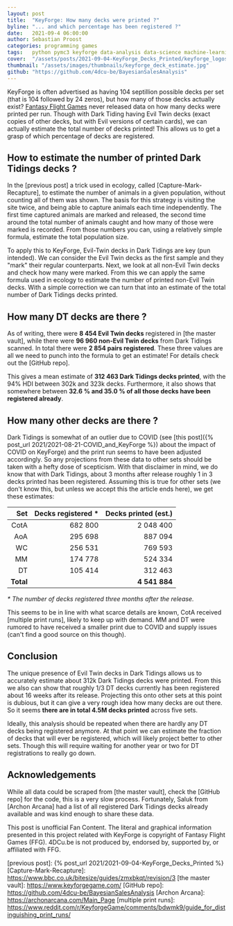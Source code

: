 ```yaml
---
layout: post
title:  "KeyForge: How many decks were printed ?"
byline: "... and which percentage has been registered ?"
date:   2021-09-4 06:00:00
author: Sebastian Proost
categories: programming games
tags:	python pymc3 keyforge data-analysis data-science machine-learning covid-19
cover:  "/assets/posts/2021-09-04-KeyForge_Decks_Printed/keyforge_logos.jpg"
thumbnail: "/assets/images/thumbnails/keyforge_deck_estimate.jpg"
github: "https://github.com/4dcu-be/BayesianSalesAnalysis"
---
```


KeyForge is often advertised as having 104 septillion possible decks per set (that is 104 followed by 24 zeros), but
how many of those decks actually exist? [Fantasy Flight Games] never released data on how many decks were printed
per run. Though with Dark Tiding having Evil Twin decks (exact copies of other decks, but with Evil versions of certain 
cards), we can actually estimate the total number of decks printed! This allows us to get a grasp of which percentage of
decks are registered.

## How to estimate the number of printed Dark Tidings decks ?

In the [previous post] a trick used in ecology, called [Capture-Mark-Recapture], to estimate the number of 
animals in a given population, without counting all of them was shown. The basis for this strategy is visiting the 
site twice, and being able to capture animals each time independently. The first time captured animals are marked and released, 
the second time around the total number of animals caught and how many of those were marked is recorded. From those 
numbers you can, using a relatively simple formula, estimate the total population size.

To apply this to KeyForge, Evil-Twin decks in Dark Tidings are key (pun intended). We can consider the Evil Twin decks as the first 
sample and they "mark" their regular counterparts. Next, we look at all non-Evil Twin decks and check how many were 
marked. From this we can apply the same formula used in ecology to estimate the number of printed non-Evil Twin decks.
With a simple correction we can turn that into an estimate of the total number of Dark Tidings decks printed.

## How many DT decks are there ?

As of writing, there were **8 454 Evil Twin decks** registered in [the master vault], while there were **96 960 non-Evil Twin
decks** from Dark Tidings scanned. In total there were **2 854 pairs registered**. These three values are all we need to
punch into the formula to get an estimate! For details check out the [GitHub repo].

This gives a mean estimate of **312 463 Dark Tidings decks printed**, with the 94% HDI between 302k and 323k decks. 
Furthermore, it also shows that somewhere between **32.6 % and 35.0 % of all those decks have been registered already**. 

## How many other decks are there ?

Dark Tidings is somewhat of an outlier due to COVID (see 
[this post]({% post_url 2021/2021-08-21-COVID_and_KeyForge %}) about the impact of COVID on KeyForge) and the print
run seems to have been adjusted accordingly. So any projections from these data to other sets should be taken with
a hefty dose of scepticism. With that disclaimer in mind, we do know that with Dark Tidings, about 3 months after 
release roughly 1 in 3 decks printed has been registered. Assuming this is true for other sets (we don't know this, but 
unless we accept this the article ends here), we get these estimates:

|  Set | Decks registered * | Decks printed (est.) |
|-----:|-------------------:|---------------------:|
| CotA |            682 800 |            2 048 400 |
| AoA  |            295 698 |              887 094 |
| WC   |            256 531 |              769 593 |
| MM   |            174 778 |              524 334 |
| DT   |            105 414 |              312 463 |
| **Total**|                |        **4 541 884** |

*\* The number of decks registered three months after the release.*

This seems to be in line with what scarce details are known, CotA received [multiple print runs], likely to keep up with 
demand. MM and DT were rumored to have received a smaller print due to COVID and supply issues (can't find a good source
on this though).

## Conclusion

The unique presence of Evil Twin decks in Dark Tidings allows us to accurately estimate
about 312k Dark Tidings decks were printed. From this we also can show that roughly 1/3 DT decks currently has been 
registered about 16 weeks after its release. Projecting this onto other sets at this point is dubious, but it can 
give a very rough idea how many decks are out there. So it seems **there are in total 4.5M decks printed** across five sets.

Ideally, this analysis should be repeated when there are hardly any DT decks being registered anymore. 
At that point we can estimate the fraction of decks that will ever be registered, which will likely project better
to other sets. Though this will require waiting for another year or two for DT registrations to really go down.

## Acknowledgements

While all data could be scraped from [the master vault], check the [GitHub repo] for the code, this is a very slow process.
Fortunately, Saluk from [Archon Arcana] had a list of all registered Dark Tidings decks already available and was
kind enough to share these data.

This post is unofficial Fan Content. The literal and graphical information presented in this project related with 
KeyForge is copyright of Fantasy Flight Games (FFG). 4DCu.be is not produced by, endorsed by, supported by, 
or affiliated with FFG.

[Fantasy Flight Games]: https://www.fantasyflightgames.com/en/index/
[previous post]: {% post_url 2021/2021-09-04-KeyForge_Decks_Printed %}
[Capture-Mark-Recapture]: https://www.bbc.co.uk/bitesize/guides/zmxbkqt/revision/3
[the master vault]: https://www.keyforgegame.com/
[GitHub repo]: https://github.com/4dcu-be/BayesianSalesAnalysis
[Archon Arcana]: https://archonarcana.com/Main_Page
[multiple print runs]: https://www.reddit.com/r/KeyforgeGame/comments/bdwmk9/guide_for_distinguishing_print_runs/
